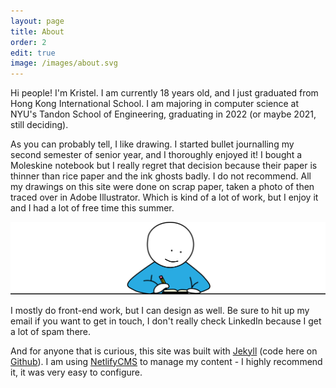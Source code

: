 ```yaml
---
layout: page
title: About
order: 2
edit: true
image: /images/about.svg
---
```

Hi people! I'm Kristel. I am currently 18 years old, and I just graduated from Hong Kong International School. I am majoring in computer science at NYU's Tandon School of Engineering, graduating in 2022 (or maybe 2021, still deciding).

As you can probably tell, I like drawing. I started bullet journalling my second semester of senior year, and I thoroughly enjoyed it! I bought a Moleskine notebook but I really regret that decision because their paper is thinner than rice paper and the ink ghosts badly. I do not recommend. All my drawings on this site were done on scrap paper, taken a photo of then traced over in Adobe Illustrator. Which is kind of a lot of work, but I enjoy it and I had a lot of free time this summer.

![Writing](/images/uploads/writing.svg)

I mostly do front-end work, but I can design as well. Be sure to hit up my email if you want to get in touch, I don't really check LinkedIn because I get a lot of spam there.

And for anyone that is curious, this site was built with [Jekyll](https://jekyllrb.com/) (code here on [Github](https://github.com/kristelfung/bullet-journal)). I am using [NetlifyCMS](https://www.netlifycms.org/) to manage my content - I highly recommend it, it was very easy to configure.
